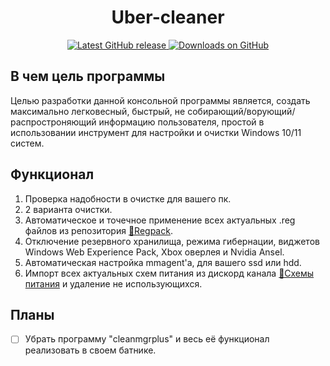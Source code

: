 <h1 align="center"> Uber-cleaner </h1>

<p align="center">
 
<a href="https://github.com/Vijorich/Uber-cleaner/releases/latest" target="_blank">
 <img alt="Latest GitHub release" src="https://img.shields.io/github/v/release/Vijorich/Uber-cleaner.svg" />
</a>
<a href="https://github.com/Vijorich/Uber-cleaner/releases/latest" target="_blank">
 <img alt="Downloads on GitHub" src="https://img.shields.io/github/downloads/Vijorich/Uber-cleaner/total.svg" />
</a>
 
</p>

## В чем цель программы
Целью разработки данной консольной программы является, создать максимально легковесный, быстрый, не собирающий/ворующий/распростроняющий информацию пользователя, простой в использовании инструмент для настройки и очистки Windows 10/11 систем.
## Функционал
1. Проверка надобности в очистке для вашего пк.
2. 2 варианта очистки.
3. Автоматическое и точечное применение всех актуальных .reg файлов из репозитория [📘Regpack](https://github.com/donkrage/regpack).
4. Отключение резервного хранилища, режима гибернации, виджетов Windows Web Experience Pack, Xbox оверлея и Nvidia Ansel.
5. Автоматическая настройка mmagent'а, для вашего ssd или hdd.
6. Импорт всех актуальных схем питания из дискорд канала [🔋Схемы питания](https://discord.com/channels/778615813011537942/998567667579502623) и удаление не использующихся.
## Планы
- [ ] Убрать программу "cleanmgrplus" и весь её функционал реализовать в своем батнике.
